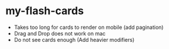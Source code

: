 # my-flash-cards

- Takes too long for cards to render on mobile (add pagination)
- Drag and Drop does not work on mac
- Do not see cards enough (Add heavier modifiers)

